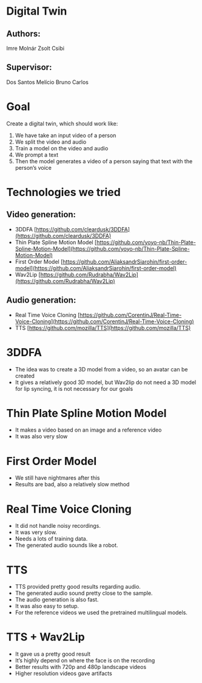 # Digital Twin

## Authors:
Imre Molnár
Zsolt Csibi

## Supervisor: 
Dos Santos Melício Bruno Carlos

# Goal
Create a digital twin, which should work like:
1. We have take an input video of a person
2. We split the video and audio
3. Train a model on the video and audio
4. We prompt a text
5. Then the model generates a video of a person saying that text with the person’s voice


# Technologies we tried
## Video generation:

- 3DDFA [https://github.com/cleardusk/3DDFA](https://github.com/cleardusk/3DDFA)
- Thin Plate Spline Motion Model [https://github.com/yoyo-nb/Thin-Plate-Spline-Motion-Model](https://github.com/yoyo-nb/Thin-Plate-Spline-Motion-Model)
- First Order Model [https://github.com/AliaksandrSiarohin/first-order-model](https://github.com/AliaksandrSiarohin/first-order-model)
- Wav2Lip [https://github.com/Rudrabha/Wav2Lip](https://github.com/Rudrabha/Wav2Lip)

## Audio generation:
- Real Time Voice Cloning [https://github.com/CorentinJ/Real-Time-Voice-Cloning](https://github.com/CorentinJ/Real-Time-Voice-Cloning)
- TTS [https://github.com/mozilla/TTS](https://github.com/mozilla/TTS)

# 3DDFA
- The idea was to create a 3D model from a video, so an avatar can be created
- It gives a relatively good 3D model, but Wav2lip do not need a 3D model for lip syncing, it is not necessary for our goals

# Thin Plate Spline Motion Model
- It makes a video based on an image and a reference video
- It was also very slow


# First Order Model
- We still have nightmares after this
- Results are bad, also a relatively slow method


# Real Time Voice Cloning
- It did not handle noisy recordings.
- It was very slow.
- Needs a lots of training data.
- The generated audio sounds like a robot.

# TTS
- TTS provided pretty good results regarding audio.
- The generated audio sound pretty close to the sample.
- The audio generation is also fast.
- It was also easy to setup.
- For the reference videos we used the pretrained multilingual models.

# TTS + Wav2Lip
- It gave us a pretty good result
- It’s highly depend on where the face is on the recording
- Better results with 720p and 480p landscape videos
- Higher resolution videos gave artifacts
